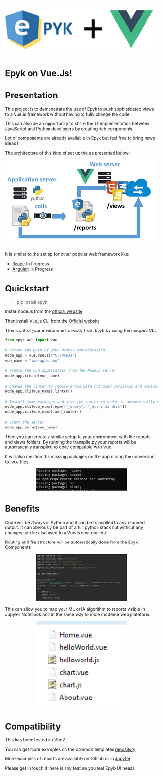 
![](https://raw.githubusercontent.com/epykure/epyk-vue/master/static/images/logo.ico)


# Epyk on Vue.Js!


Presentation
================================

This project is to demonstrate the use of Epyk to push sophisticated views to a Vue.js framework without having to 
fully change the code.

This can also be an opportunity to share the UI implementation between JavaScript and Python developers by creating rich components.

Lot of components are already available in Epyk but feel free to bring news ideas !

The architecture of this kind of set up the as presented below:

<div align="center" >
    <img width=500 src="https://github.com/epykure/epyk-vue/blob/master/static/images/design.PNG?raw=true">
</div>


It is similar to the set up for other popular web framework like:

- [React](https://github.com/epykure/epyk-react): In Progress
- [Angular](https://github.com/epykure/epyk-angular): In Progress


Quickstart
================================


> pip install epyk

Install nodeJs from the [official website](https://nodejs.org/en/)

Then install Vue.js CLI from the [Official website](https://cli.vuejs.org/)

Then control your environment directly from Epyk by using the mapped CLI.


```py
from epyk.web import vue

# Define the path of your nodeJs configuration
node_app = vue.VueJs(r"C:\VueJs")
vue_name = "vue-apps-new"

# Create the vue application from the NodeJs server
node_app.create(vue_name)

# Change the linter to remove erros with not used variables and semicolons
node_app.cli(vue_name).linter()

# Install some packages and also the router in order to automatically mapped the transpiled views
node_app.cli(vue_name).npm(["jquery", "jquery-ui-dist"])
node_app.cli(vue_name).add_router()

# Start the server
node_app.serve(vue_name)
```


Then you can create a similar setup to your environment with the reports and views folders.
By running the transpile.py your reports will be automatically transpiled to code compatible with Vue.

It will also mention the missing packages on the app during the conversion to .vue files

<div align="center" >
    <img width=300 src="https://github.com/epykure/epyk-vue/blob/master/static/images/missing_modules.PNG?raw=true">
</div>


Benefits
================================

Code will be always in Python and it can be transpiled to any required output. 
It can obviously be part of a full python stack but without any changes can be also used to a VueJs environment.

Routing and file structure will be automatically done from the Epyk Components

<div align="center" >
    <img width=300 src="https://github.com/epykure/epyk-vue/blob/master/static/images/routing.PNG?raw=true">
</div>

This can allow you to map your ML or IA algorithm to reports visible in Jupyter Notebook and in the same way to more 
moderne web plateform.

<div align="center" >
    <img width=300 src="https://github.com/epykure/epyk-vue/blob/master/static/images/vues.PNG?raw=true">
</div>


Compatibility
================================

This has been tested on Vue2.

You can get more examples on the common templates [repository](https://github.com/epykure/epyk-templates/tree/master/web/vue)

More examples of reports are available on Github or in [Jupyter](https://nbviewer.jupyter.org/github/epykure/epyk-templates-notebooks/blob/master/index.ipynb)

Please get in touch if there is any feature you feel Epyk-UI needs